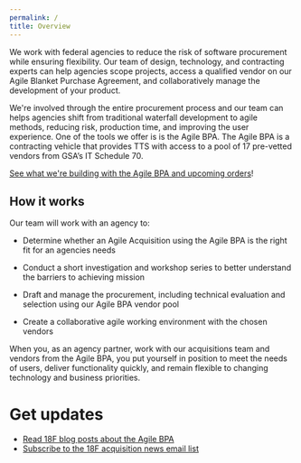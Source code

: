 ```yaml
---
permalink: /
title: Overview
---
```

We work with federal agencies to reduce the risk of software procurement while ensuring flexibility. Our team of design, technology, and contracting experts can help agencies scope projects, access a qualified vendor on our Agile Blanket Purchase Agreement, and collaboratively manage the development of your product. 

We're involved through the entire procurement process and our team can helps agencies shift from traditional waterfall development to agile methods, reducing risk, production time, and improving the user experience. One of the tools we offer is is the Agile BPA. The Agile BPA is a contracting vehicle that provides TTS with access to a pool of 17 pre-vetted vendors from GSA’s IT Schedule 70.

[See what we're building with the Agile BPA and upcoming orders](/orders)!


## How it works
Our team will work with an agency to:

* Determine whether an Agile Acquisition using the Agile BPA is the right fit for an agencies needs

* Conduct a short investigation and workshop series to better understand the barriers to achieving mission

* Draft and manage the procurement, including technical evaluation and selection using our Agile BPA vendor pool

* Create a collaborative agile working environment with the chosen vendors

When you, as an agency partner, work with our acquisitions team and vendors from the Agile BPA, you put yourself in position to meet the needs of users, deliver functionality quickly, and remain flexible to changing technology and business priorities.

# Get updates
<ul>
    <li><a href="https://18f.gsa.gov/tags/agile-bpa/">Read 18F blog posts about the Agile BPA</a></li>
    <li><a href="http://eepurl.com/bJQHFr" target="_blank">Subscribe to the 18F acquisition news email list</a></li>
</ul>
